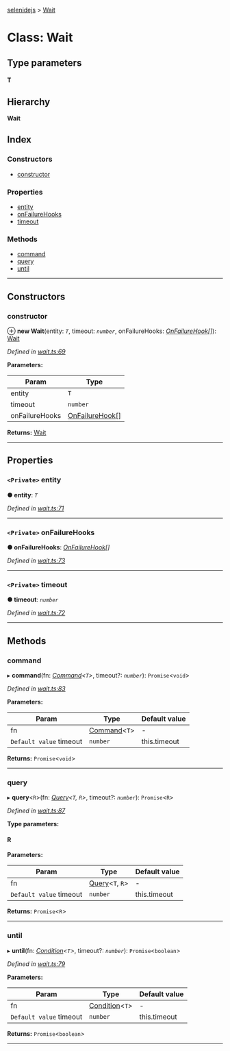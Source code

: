 [selenidejs](../README.md) > [Wait](../classes/wait.md)

# Class: Wait

## Type parameters
#### T 
## Hierarchy

**Wait**

## Index

### Constructors

* [constructor](wait.md#constructor)

### Properties

* [entity](wait.md#entity)
* [onFailureHooks](wait.md#onfailurehooks)
* [timeout](wait.md#timeout)

### Methods

* [command](wait.md#command)
* [query](wait.md#query)
* [until](wait.md#until)

---

## Constructors

<a id="constructor"></a>

###  constructor

⊕ **new Wait**(entity: *`T`*, timeout: *`number`*, onFailureHooks: *[OnFailureHook](../#onfailurehook)[]*): [Wait](wait.md)

*Defined in [wait.ts:69](https://github.com/KnowledgeExpert/selenidejs/blob/master/lib/wait.ts#L69)*

**Parameters:**

| Param | Type |
| ------ | ------ |
| entity | `T` |
| timeout | `number` |
| onFailureHooks | [OnFailureHook](../#onfailurehook)[] |

**Returns:** [Wait](wait.md)

___

## Properties

<a id="entity"></a>

### `<Private>` entity

**● entity**: *`T`*

*Defined in [wait.ts:71](https://github.com/KnowledgeExpert/selenidejs/blob/master/lib/wait.ts#L71)*

___
<a id="onfailurehooks"></a>

### `<Private>` onFailureHooks

**● onFailureHooks**: *[OnFailureHook](../#onfailurehook)[]*

*Defined in [wait.ts:73](https://github.com/KnowledgeExpert/selenidejs/blob/master/lib/wait.ts#L73)*

___
<a id="timeout"></a>

### `<Private>` timeout

**● timeout**: *`number`*

*Defined in [wait.ts:72](https://github.com/KnowledgeExpert/selenidejs/blob/master/lib/wait.ts#L72)*

___

## Methods

<a id="command"></a>

###  command

▸ **command**(fn: *[Command](../#command)<`T`>*, timeout?: *`number`*): `Promise`<`void`>

*Defined in [wait.ts:83](https://github.com/KnowledgeExpert/selenidejs/blob/master/lib/wait.ts#L83)*

**Parameters:**

| Param | Type | Default value |
| ------ | ------ | ------ |
| fn | [Command](../#command)<`T`> | - |
| `Default value` timeout | `number` |  this.timeout |

**Returns:** `Promise`<`void`>

___
<a id="query"></a>

###  query

▸ **query**<`R`>(fn: *[Query](../#query)<`T`, `R`>*, timeout?: *`number`*): `Promise`<`R`>

*Defined in [wait.ts:87](https://github.com/KnowledgeExpert/selenidejs/blob/master/lib/wait.ts#L87)*

**Type parameters:**

#### R 
**Parameters:**

| Param | Type | Default value |
| ------ | ------ | ------ |
| fn | [Query](../#query)<`T`, `R`> | - |
| `Default value` timeout | `number` |  this.timeout |

**Returns:** `Promise`<`R`>

___
<a id="until"></a>

###  until

▸ **until**(fn: *[Condition](../modules/condition.md)<`T`>*, timeout?: *`number`*): `Promise`<`boolean`>

*Defined in [wait.ts:79](https://github.com/KnowledgeExpert/selenidejs/blob/master/lib/wait.ts#L79)*

**Parameters:**

| Param | Type | Default value |
| ------ | ------ | ------ |
| fn | [Condition](../modules/condition.md)<`T`> | - |
| `Default value` timeout | `number` |  this.timeout |

**Returns:** `Promise`<`boolean`>

___


